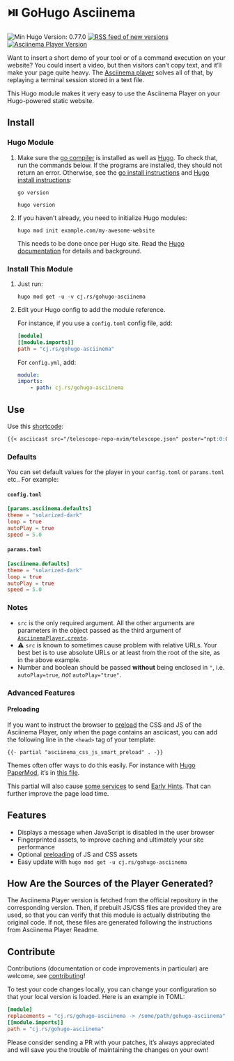 <!-- insert
---
title: GoHugo Asciinema
description: "⏯️ Insert the Asciinema Player in your Hugo site with ease."
date: 2021-08-21T16:25:33
gometa: "cj.rs/gohugo-asciinema git https://github.com/cljoly/gohugo-asciinema"
tags:
- Hugo
- Asciinema
- Performance
---
{{< github_badge >}}

{{< rawhtml >}}
<div class="badges">
{{< /rawhtml >}}
end_insert -->
<!-- remove -->
# ⏯️ GoHugo Asciinema
<!-- end_remove -->

![Min Hugo Version: 0.77.0](https://img.shields.io/badge/min%20Hugo%20version-0.78.0-lightgrey?logo=hugo)
[![RSS feed of new versions](https://img.shields.io/badge/subscribe-with%20RSS-FFA500?logo=rss)](https://github.com/cljoly/gohugo-asciinema/releases.atom)
[![Asciinema Player Version](https://img.shields.io/github/v/tag/cljoly/gohugo-asciinema?label=asciinema%20player%20version)](https://github.com/cljoly/gohugo-asciinema/tags/)

<!-- insert
{{< rawhtml >}}
</div>
{{< /rawhtml >}}
end_insert -->

Want to insert a short demo of your tool or of a command execution on your website?
You could insert a video, but then visitors can’t copy text, and it’ll make your page quite heavy.
The [Asciinema player](https://github.com/asciinema/asciinema-player) solves all of that, by replaying a terminal session stored in a text file.

This Hugo module makes it very easy to use the Asciinema Player on your Hugo-powered static website.

## Install

### Hugo Module

1. Make sure the [go compiler](https://go.dev) is installed as well as [Hugo](https://gohugo.io).
   To check that, run the commands below. If the programs are installed, they should not return an error. Otherwise, see the [go install instructions](https://go.dev/doc/install) and [Hugo install instructions](https://gohugo.io/getting-started/quick-start/):
   ```
   go version
   ```
   ```
   hugo version
   ```

2. If you haven’t already, you need to initialize Hugo modules:
    ```
    hugo mod init example.com/my-awesome-website
    ```
    This needs to be done once per Hugo site.
    Read the [Hugo documentation](https://gohugo.io/hugo-modules/use-modules/) for details and background.

### Install This Module

1.  Just run:
    ```
    hugo mod get -u -v cj.rs/gohugo-asciinema
    ```

2.  Edit your Hugo config to add the module reference.

    For instance, if you use a `config.toml` config file, add:
    ``` toml
    [module]
    [[module.imports]]
    path = "cj.rs/gohugo-asciinema"
    ```

    For `config.yml`, add:
    ``` yaml
    module:
    imports:
        - path: cj.rs/gohugo-asciinema
    ```

## Use

Use this [shortcode](https://gohugo.io/content-management/shortcodes/):
<!-- remove -->
```md
{{< asciicast src="/telescope-repo-nvim/telescope.json" poster="npt:0:04" autoPlay=true loop=true >}}
```
<!-- end_remove -->
<!-- insert
```md
{{</* asciicast src="/telescope-repo-nvim/telescope.json" poster="npt:0:04" autoPlay=true loop=true */>}}
```
end_insert -->

### Defaults

You can set default values for the player in your `config.toml` or `params.toml` etc.. For example:

#### `config.toml`

```toml
[params.asciinema.defaults]
theme = "solarized-dark"
loop = true
autoPlay = true
speed = 5.0
```

#### `params.toml`

```toml
[asciinema.defaults]
theme = "solarized-dark"
loop = true
autoPlay = true
speed = 5.0
```

### Notes

* `src` is the only required argument. All the other arguments are parameters in the object passed as the third argument of [`AsciinemaPlayer.create`](https://docs.asciinema.org/manual/player/quick-start/#basic-usage).
* ⚠️  `src` is known to sometimes cause problem with relative URLs. Your best bet is to use absolute URLs or at least from the root of the site, as in the above example.
* Number and boolean should be passed **without** being enclosed in `"`, i.e. `autoPlay=true`, *not* `autoPlay="true"`.

### Advanced Features

#### Preloading

If you want to instruct the browser to [preload](https://developer.mozilla.org/en-US/docs/Web/HTML/Attributes/rel/preload) the CSS and JS of the Asciinema Player, only when the page contains an asciicast, you can add the following line in the `<head>` tag of your template:

```
{{- partial "asciinema_css_js_smart_preload" . -}}
```

Themes often offer ways to do this easily.
For instance with [Hugo PaperMod](https://github.com/adityatelange/hugo-PaperMod/), it’s in [this file](https://github.com/adityatelange/hugo-PaperMod/blob/b5f7118d826e663bfe76f56eba2baa028a384325/layouts/partials/extend_head.html).

This partial will also cause [some services](https://developers.cloudflare.com/pages/configuration/early-hints/) to send [Early Hints](https://developers.cloudflare.com/pages/platform/early-hints/).
That can further improve the page load time.

## Features

* Displays a message when JavaScript is disabled in the user browser
* Fingerprinted assets, to improve caching and ultimately your site performance
* Optional [preloading](#preloading) of JS and CSS assets
* Easy update with `hugo mod get -u cj.rs/gohugo-asciinema`

## How Are the Sources of the Player Generated?

The Asciinema Player version is fetched from the official repository in the corresponding version.
Then, if prebuilt JS/CSS files are provided they are used, so that you can verify that this module is actually distributing the original code.
If not, these files are generated following the instructions from Asciinema Player Readme.

## Contribute

Contributions (documentation or code improvements in particular) are welcome, see [contributing](https://cj.rs/docs/contribute/)!

To test your code changes locally, you can change your configuration so that your local version is loaded.
Here is an example in TOML:

```toml
[module]
replacements = "cj.rs/gohugo-asciinema -> /some/path/gohugo-asciinema"
[[module.imports]]
path = "cj.rs/gohugo-asciinema"
```

Please consider sending a PR with your patches, it’s always appreciated and will save you the trouble of maintaining the changes on your own!
